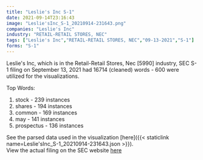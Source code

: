 ```yaml
---
title: "Leslie's Inc S-1"
date: 2021-09-14T23:16:43
image: "Leslie'sInc_S-1_20210914-231643.png"
companies: "Leslie's Inc"
industry: "RETAIL-RETAIL STORES, NEC"
tags: ["Leslie's Inc","RETAIL-RETAIL STORES, NEC","09-13-2021","S-1"]
forms: "S-1"
---
```

Leslie's Inc, which is in the Retail-Retail Stores, Nec [5990] industry, SEC S-1 filing on September 13, 2021 had 16714 (cleaned) words - 600 were utilized for the visualizations.

Top Words:
1. stock - 239 instances
2. shares - 194 instances
3. common - 169 instances
4. may - 141 instances
5. prospectus - 136 instances


See the parsed data used in the visualization [here]({{< staticlink name=Leslie'sInc_S-1_20210914-231643.json >}}).  
View the actual filing on the SEC website [here](https://www.sec.gov/Archives/edgar/data/1821806/0001193125-21-270777.txt)